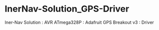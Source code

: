 # InerNav-Solution_GPS-Driver
Iner-Nav Solution : AVR ATmega328P : Adafruit GPS Breakout v3 : Driver
